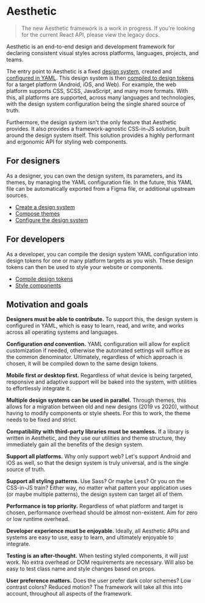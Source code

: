 # Aesthetic

> The new Aesthetic framework is a work in progress. If you're looking for the current React API,
> please view the legacy docs.

Aesthetic is an end-to-end design and development framework for declaring consistent visual styles
across platforms, languages, projects, and teams.

The entry point to Aesthetic is a fixed [design system](./create-system.md), created and
[configured in YAML](./config-system.md). This design system is then
[compiled to design tokens](./compile-tokens.md) for a target platform (Android, iOS, and Web). For
example, the web platform supports CSS, SCSS, JavaScript, and many more formats. With this, all
platforms are supported, across many languages and technologies, with the design system
configuration being the single shared source of truth.

Furthermore, the design system isn't the only feature that Aesthetic provides. It also provides a
framework-agnostic CSS-in-JS solution, built around the design system itself. This solution provides
a highly performant and ergonomic API for styling web components.

## For designers

As a designer, you can own the design system, its parameters, and its themes, by managing the YAML
configuration file. In the future, this YAML file can be automatically exported from a Figma file,
or additional upstream sources.

- [Create a design system](./create-system.md)
- [Compose themes](./compose-themes.md)
- [Configure the design system](./config-system.md)

## For developers

As a developer, you can compile the design system YAML configuration into design tokens for one or
many platform targets as you wish. These design tokens can then be used to style your website or
components.

- [Compile design tokens](./compile-tokens.md)
- [Style components](./style-components.md)

## Motivation and goals

**Designers must be able to contribute.** To support this, the design system is configured in YAML,
which is easy to learn, read, and write, and works across all operating systems and languages.

**Configuration _and_ convention.** YAML configuration will allow for explicit customization if
needed, otherwise the automated settings will suffice as the common denominator. Ultimately,
regardless of which approach is chosen, it will be compiled down to the same design tokens.

**Mobile first _or_ desktop first.** Regardless of what device is being targeted, responsive and
adaptive support will be baked into the system, with utilities to effortlessly integrate it.

**Multiple design systems can be used in parallel.** Through themes, this allows for a migration
between old and new designs (2019 vs 2020), without having to modify components or style sheets. For
this to work, the theme needs to be fixed and strict.

**Compatibility with third-party libraries must be seamless.** If a library is written in Aesthetic,
and they use our utilities and theme structure, they immediately gain all the benefits of the design
system.

**Support all platforms.** Why only support web? Let's support Android and iOS as well, so that the
design system is truly universal, and is the single source of truth.

**Support all styling patterns.** Use Sass? Or maybe Less? Or you on the CSS-in-JS train? Either
way, no matter what pattern your application uses (or maybe multiple patterns), the design system
can target all of them.

**Performance is top priority.** Regardless of what platform and target is chosen, performance
overhead should be almost non-existent. Aim for zero or low runtime overhead.

**Developer experience must be enjoyable.** Ideally, all Aesthetic APIs and systems are easy to use,
easy to learn, and ultimately enjoyable to integrate.

**Testing is an after-thought.** When testing styled components, it will just work. No extra
overhead or DOM requirements are necessary. Will also be easy to test class name and style changes
based on props.

**User preference matters.** Does the user prefer dark color schemes? Low contrast colors? Reduced
motion? The framework will take all this into account, throughout all aspects of the framework.
